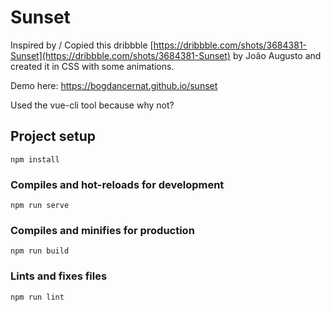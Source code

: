 # Sunset

Inspired by / Copied this dribbble [https://dribbble.com/shots/3684381-Sunset](https://dribbble.com/shots/3684381-Sunset) by João Augusto and created it in CSS with some animations.

Demo here: https://bogdancernat.github.io/sunset

Used the vue-cli tool because why not?

## Project setup
```
npm install
```

### Compiles and hot-reloads for development
```
npm run serve
```

### Compiles and minifies for production
```
npm run build
```

### Lints and fixes files
```
npm run lint
```
